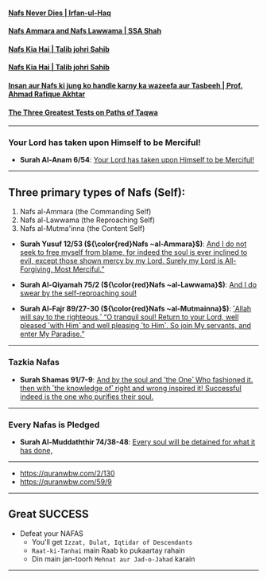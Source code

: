 #### [Nafs Never Dies | Irfan-ul-Haq](https://www.youtube.com/watch?v=GFoxrHoHG1c)
#### [Nafs Ammara and Nafs Lawwama | SSA Shah](https://www.youtube.com/watch?v=Ryy2Z32M_SY )
#### [Nafs Kia Hai | Talib johri Sahib](https://www.youtube.com/watch?v=eQ1StU8-9TE)
#### [Nafs Kia Hai | Talib johri Sahib](https://www.youtube.com/watch?v=Bx590pYgc54)
#### [Insan aur Nafs ki jung ko handle karny ka wazeefa aur Tasbeeh | Prof. Ahmad Rafique Akhtar](https://www.youtube.com/watch?v=TZriideoDlA)
#### [The Three Greatest Tests on Paths of Taqwa](https://www.youtube.com/shorts/b1Gc-uKhzhM)

***

### Your Lord has taken upon Himself to be Merciful!

* __Surah Al-Anam 6/54__: [Your Lord has taken upon Himself to be Merciful!](https://quran.com/6/54)

***

## Three primary types of Nafs (Self): 
1. Nafs al-Ammara (the Commanding Self)
2. Nafs al-Lawwama (the Reproaching Self)
3. Nafs al-Mutma'inna (the Content Self)

* __Surah Yusuf 12/53 (${\color{red}Nafs ~al-Ammara}$)__: [And I do not seek to free myself from blame, for indeed the soul is ever inclined to evil, except those shown mercy by my Lord. Surely my Lord is All-Forgiving, Most Merciful.”](https://quran.com/12/53)

* __Surah Al-Qiyamah 75/2 (${\color{red}Nafs ~al-Lawwama}$)__: [And I do swear by the self-reproaching soul!](https://quran.com/75/2)

* __Surah Al-Fajr 89/27-30 (${\color{red}Nafs ~al-Mutmainna}$)__: [˹Allah will say to the righteous,˺ “O tranquil soul! Return to your Lord, well pleased ˹with Him˺ and well pleasing ˹to Him˺. So join My servants, and enter My Paradise.”](https://quran.com/89/27-30)
 
*** 

### Tazkia Nafas

* __Surah Shamas 91/7-9__: [And by the soul and ˹the One˺ Who fashioned it. then with ˹the knowledge of˺ right and wrong inspired it! Successful indeed is the one who purifies their soul.](https://quran.com/91/7-9)

***

### Every Nafas is Pledged

* __Surah Al-Muddaththir 74/38-48__: [Every soul will be detained for what it has done,](https://quran.com/74/38-48)

***

* https://quranwbw.com/2/130
* https://quranwbw.com/59/9

***

## Great SUCCESS
* Defeat your NAFAS
   * You'll get `Izzat, Dulat, Iqtidar of Descendants`
   * `Raat-ki-Tanhai` main Raab ko pukaartay rahain
   * Din main jan-toorh `Mehnat aur Jad-o-Jahad` karain

***
